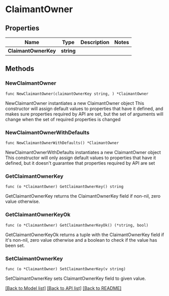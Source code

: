 # ClaimantOwner

## Properties

Name | Type | Description | Notes
------------ | ------------- | ------------- | -------------
**ClaimantOwnerKey** | **string** |  | 

## Methods

### NewClaimantOwner

`func NewClaimantOwner(claimantOwnerKey string, ) *ClaimantOwner`

NewClaimantOwner instantiates a new ClaimantOwner object
This constructor will assign default values to properties that have it defined,
and makes sure properties required by API are set, but the set of arguments
will change when the set of required properties is changed

### NewClaimantOwnerWithDefaults

`func NewClaimantOwnerWithDefaults() *ClaimantOwner`

NewClaimantOwnerWithDefaults instantiates a new ClaimantOwner object
This constructor will only assign default values to properties that have it defined,
but it doesn't guarantee that properties required by API are set

### GetClaimantOwnerKey

`func (o *ClaimantOwner) GetClaimantOwnerKey() string`

GetClaimantOwnerKey returns the ClaimantOwnerKey field if non-nil, zero value otherwise.

### GetClaimantOwnerKeyOk

`func (o *ClaimantOwner) GetClaimantOwnerKeyOk() (*string, bool)`

GetClaimantOwnerKeyOk returns a tuple with the ClaimantOwnerKey field if it's non-nil, zero value otherwise
and a boolean to check if the value has been set.

### SetClaimantOwnerKey

`func (o *ClaimantOwner) SetClaimantOwnerKey(v string)`

SetClaimantOwnerKey sets ClaimantOwnerKey field to given value.



[[Back to Model list]](../README.md#documentation-for-models) [[Back to API list]](../README.md#documentation-for-api-endpoints) [[Back to README]](../README.md)


